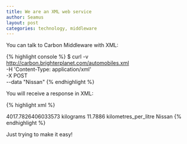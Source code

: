 ```yaml
---
title: We are an XML web service
author: Seamus
layout: post
categories: technology, middleware
---
```


You can talk to Carbon Middleware with XML:

{% highlight console %}
$ curl -v http://carbon.brighterplanet.com/automobiles.xml \
       -H 'Content-Type: application/xml' \
       -X POST \
       --data "<make>Nissan</make>"
{% endhighlight %}

You will receive a response in XML:

{% highlight xml %}
<?xml version="1.0" encoding="UTF-8"?>
<hash>
  <emission type="float">4017.7826406033573</emission>
  <emission-units>kilograms</emission-units>
  <make>
    <fuel-efficiency type="float">11.7886</fuel-efficiency>
    <fuel-efficiency-units>kilometres_per_litre</fuel-efficiency-units>
    <name>Nissan</name>
  </make>
  <!-- [...] -->
</hash>
{% endhighlight %}

Just trying to make it easy!
